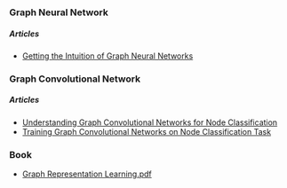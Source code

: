 ### Graph Neural Network
##### Articles
- [Getting the Intuition of Graph Neural Networks](https://medium.com/analytics-vidhya/getting-the-intuition-of-graph-neural-networks-a30a2c34280d)


### Graph Convolutional Network


##### Articles
- [Understanding Graph Convolutional Networks for Node Classification](https://towardsdatascience.com/understanding-graph-convolutional-networks-for-node-classification-a2bfdb7aba7b)
- [Training Graph Convolutional Networks on Node Classification Task](https://towardsdatascience.com/graph-convolutional-networks-on-node-classification-2b6bbec1d042)


### Book
- [Graph Representation Learning.pdf](https://github.com/Shakib-IO/Graph-Network/files/9847890/GRL_Book.pdf)
